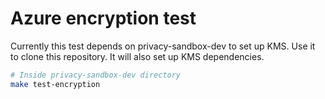 # Azure encryption test

Currently this test depends on privacy-sandbox-dev to set up KMS. Use it to clone this repository.
It will also set up KMS dependencies.

```bash
# Inside privacy-sandbox-dev directory
make test-encryption
```
